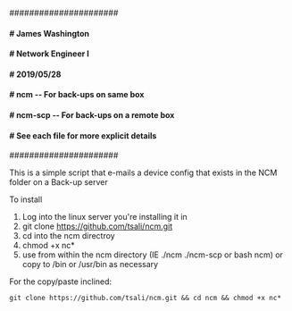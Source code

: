 ######################
#### # James Washington
#### # Network Engineer I
#### # 2019/05/28
#### # ncm -- For back-ups on same box
#### # ncm-scp -- For back-ups on a remote box
#### # See each file for more explicit details
######################

This is a simple script that e-mails a device config that exists in the NCM folder on a Back-up server

To install
1. Log into the linux server you're installing it in
2. git clone https://github.com/tsali/ncm.git
3. cd into the ncm directroy
4. chmod +x nc*
4. use from within the ncm directory (IE ./ncm ./ncm-scp or bash ncm) or copy to /bin or /usr/bin as necessary

For the copy/paste inclined:

```
git clone https://github.com/tsali/ncm.git && cd ncm && chmod +x nc*
```

